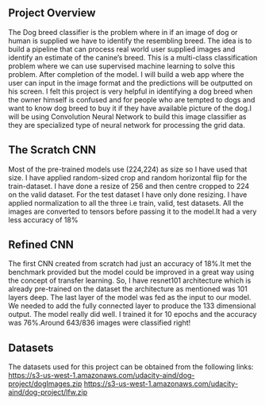 

## Project Overview

The Dog breed classifier is the problem where in if an image of dog or human is supplied we have to identify the resembling breed. The idea is to build a pipeline that can process real world user supplied images and identify an estimate of the canine’s breed. This is a multi-class classification problem where we can use supervised machine learning to solve this problem. After completion of the model. I will build a web app where the user can input in the image format and the predictions will be outputted on his screen. I felt this project is very helpful in identifying a dog breed when the owner himself is confused and for people who are tempted to dogs and want to know dog breed to buy it if they have available picture of the dog.I will be using Convolution Neural Network to build this image classifier as they are specialized type of neural network for processing the grid data.



## The Scratch CNN
Most of the pre-trained models use (224,224) as size so I have used that size. I have applied random-sized crop and random horizontal flip for the train-dataset. I have done a resize of 256 and then centre cropped to 224 on the valid dataset. For the test dataset I have only done resizing. I have applied normalization to all the three i.e train, valid, test datasets. All the images are converted to tensors before passing it to the model.It had a very less accuracy of 18%

## Refined CNN

The first CNN created from scratch had just an accuracy of 18%.It met the benchmark provided but the model could be improved in a great way using the concept of transfer learning. So, I have resnet101 architecture which is already pre-trained on the dataset the architecture as mentioned was 101 layers deep. The last layer of the model was fed as the input to our model. We needed to add the fully connected layer to produce the 133 dimensional output. The model really did well. I trained it for 10 epochs and the accuracy was 76%.Around 643/836 images were classified right!
## Datasets
The datasets used for this project can be obtained from the following links:
https://s3-us-west-1.amazonaws.com/udacity-aind/dog-project/dogImages.zip
https://s3-us-west-1.amazonaws.com/udacity-aind/dog-project/lfw.zip